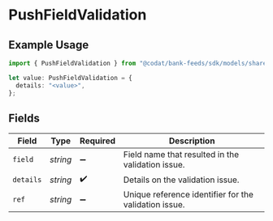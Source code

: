 # PushFieldValidation

## Example Usage

```typescript
import { PushFieldValidation } from "@codat/bank-feeds/sdk/models/shared";

let value: PushFieldValidation = {
  details: "<value>",
};
```

## Fields

| Field                                                 | Type                                                  | Required                                              | Description                                           |
| ----------------------------------------------------- | ----------------------------------------------------- | ----------------------------------------------------- | ----------------------------------------------------- |
| `field`                                               | *string*                                              | :heavy_minus_sign:                                    | Field name that resulted in the validation issue.     |
| `details`                                             | *string*                                              | :heavy_check_mark:                                    | Details on the validation issue.                      |
| `ref`                                                 | *string*                                              | :heavy_minus_sign:                                    | Unique reference identifier for the validation issue. |